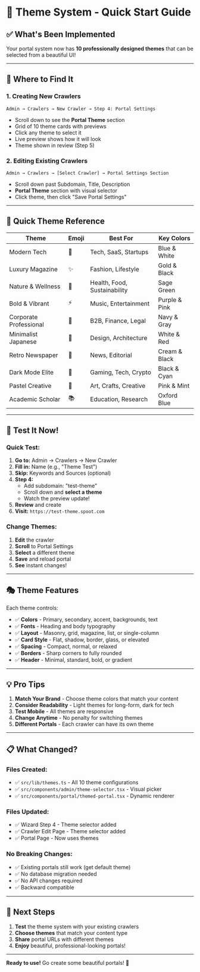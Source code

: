 # 🚀 Theme System - Quick Start Guide

## ✅ What's Been Implemented

Your portal system now has **10 professionally designed themes** that can be selected from a beautiful UI!

---

## 🎯 Where to Find It

### 1. **Creating New Crawlers**
```
Admin → Crawlers → New Crawler → Step 4: Portal Settings
```
- Scroll down to see the **Portal Theme** section
- Grid of 10 theme cards with previews
- Click any theme to select it
- Live preview shows how it will look
- Theme shown in review (Step 5)

### 2. **Editing Existing Crawlers**
```
Admin → Crawlers → [Select Crawler] → Portal Settings Section
```
- Scroll down past Subdomain, Title, Description
- **Portal Theme** section with visual selector
- Click theme, then click "Save Portal Settings"

---

## 🎨 Quick Theme Reference

| Theme | Emoji | Best For | Key Colors |
|-------|-------|----------|------------|
| Modern Tech | 🚀 | Tech, SaaS, Startups | Blue & White |
| Luxury Magazine | ✨ | Fashion, Lifestyle | Gold & Black |
| Nature & Wellness | 🌿 | Health, Food, Sustainability | Sage Green |
| Bold & Vibrant | ⚡ | Music, Entertainment | Purple & Pink |
| Corporate Professional | 💼 | B2B, Finance, Legal | Navy & Gray |
| Minimalist Japanese | 🎌 | Design, Architecture | White & Red |
| Retro Newspaper | 📰 | News, Editorial | Cream & Black |
| Dark Mode Elite | 🌙 | Gaming, Tech, Crypto | Black & Cyan |
| Pastel Creative | 🎨 | Art, Crafts, Creative | Pink & Mint |
| Academic Scholar | 📚 | Education, Research | Oxford Blue |

---

## 🧪 Test It Now!

### Quick Test:

1. **Go to:** Admin → Crawlers → New Crawler
2. **Fill in:** Name (e.g., "Theme Test")
3. **Skip:** Keywords and Sources (optional)
4. **Step 4:** 
   - Add subdomain: "test-theme"
   - Scroll down and **select a theme**
   - Watch the preview update!
5. **Review** and create
6. **Visit:** `https://test-theme.spoot.com`

### Change Themes:

1. **Edit** the crawler
2. **Scroll** to Portal Settings
3. **Select** a different theme
4. **Save** and reload portal
5. **See** instant changes!

---

## 🎭 Theme Features

Each theme controls:
- ✅ **Colors** - Primary, secondary, accent, backgrounds, text
- ✅ **Fonts** - Heading and body typography
- ✅ **Layout** - Masonry, grid, magazine, list, or single-column
- ✅ **Card Style** - Flat, shadow, border, glass, or elevated
- ✅ **Spacing** - Compact, normal, or relaxed
- ✅ **Borders** - Sharp corners to fully rounded
- ✅ **Header** - Minimal, standard, bold, or gradient

---

## 💡 Pro Tips

1. **Match Your Brand** - Choose theme colors that match your content
2. **Consider Readability** - Light themes for long-form, dark for tech
3. **Test Mobile** - All themes are responsive
4. **Change Anytime** - No penalty for switching themes
5. **Different Portals** - Each crawler can have its own theme

---

## 📋 What Changed?

### Files Created:
- ✅ `src/lib/themes.ts` - All 10 theme configurations
- ✅ `src/components/admin/theme-selector.tsx` - Visual picker
- ✅ `src/components/portal/themed-portal.tsx` - Dynamic renderer

### Files Updated:
- ✅ Wizard Step 4 - Theme selector added
- ✅ Crawler Edit Page - Theme selector added
- ✅ Portal Page - Now uses themes

### No Breaking Changes:
- ✅ Existing portals still work (get default theme)
- ✅ No database migration needed
- ✅ No API changes required
- ✅ Backward compatible

---

## 🎯 Next Steps

1. **Test** the theme system with your existing crawlers
2. **Choose themes** that match your content type
3. **Share** portal URLs with different themes
4. **Enjoy** beautiful, professional-looking portals!

---

**Ready to use!** Go create some beautiful portals! 🚀

